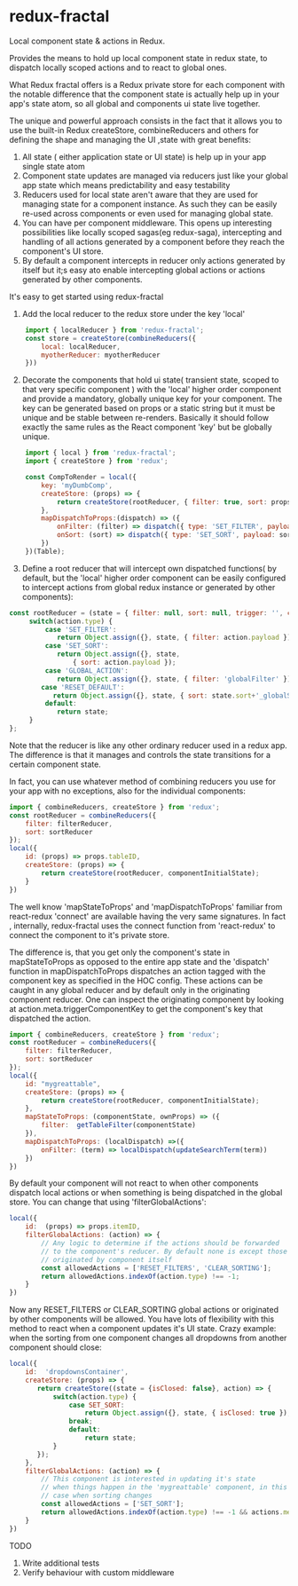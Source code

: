 # redux-fractal
Local component state &amp; actions in Redux.

Provides the means to hold up local component state in redux state,  to dispatch locally scoped actions and to react to global ones.

What Redux fractal offers is a Redux private store for each component with the notable difference that the component state is actually help up in your
app's state atom, so all global and components ui state live together.

The unique and powerful approach consists in the fact that it allows you to
use the built-in Redux createStore, combineReducers and others for defining the shape and managing the UI ,state with great benefits:
1. All state ( either application state or UI state) is help up in your app single state atom
2. Component state updates are managed via reducers just like your global app state which means predictability and easy testability
3. Reducers used for local state aren't aware that they are used for managing  state for a component instance. As such they can be easily re-used across components or even used for managing global state.
4. You can have per component middleware. This opens up interesting possibilities like locally scoped sagas(eg redux-saga), intercepting and handling of all actions generated by a component before they reach the component's UI store.
5. By default a component intercepts in reducer only actions generated by itself but it;s easy ato enable intercepting global actions or actions generated by other components.

It's easy to get started using redux-fractal

1. Add the local reducer to the redux store under the key 'local'
```js
    import { localReducer } from 'redux-fractal';
    const store = createStore(combineReducers({
        local: localReducer,
        myotherReducer: myotherReducer
    }))
```
2. Decorate the components that hold ui state( transient state, scoped to that very specific component ) with the 'local' higher order component and provide a mandatory, globally unique key for your component.
The key can be generated based on props or a static string but it must be unique and be stable between re-renders. Basically it should follow exactly
the same rules as the React component 'key' but be globally unique.
```js
    import { local } from 'redux-fractal';
    import { createStore } from 'redux';

    const CompToRender = local({
        key: 'myDumbComp',
        createStore: (props) => {
            return createStore(rootReducer, { filter: true, sort: props.sortOrder })
        },
        mapDispatchToProps:(dispatch) => ({
            onFilter: (filter) => dispatch({ type: 'SET_FILTER', payload: filter  }),
            onSort: (sort) => dispatch({ type: 'SET_SORT', payload: sort }),
        })
    })(Table);
```
3. Define a root reducer that will intercept own dispatched functions( by default, but the 'local' higher order component can be easily configured to  intercept actions from global redux instance or generated by other components):
```js
const rootReducer = (state = { filter: null, sort: null, trigger: '', current: '' }, action) => {
     switch(action.type) {
         case 'SET_FILTER':
            return Object.assign({}, state, { filter: action.payload });
         case 'SET_SORT':
            return Object.assign({}, state,
                { sort: action.payload });
         case 'GLOBAL_ACTION':
            return Object.assign({}, state, { filter: 'globalFilter' });
        case 'RESET_DEFAULT':
           return Object.assign({}, state, { sort: state.sort+'_globalSort' });
         default:
            return state;
     }
};
```
Note that the reducer is like any other ordinary reducer used in a redux app. The difference is  that it manages and controls the state transitions for a certain component state.

In fact, you can use whatever method of combining reducers you use for your app with no exceptions, also for the individual components:
```js
import { combineReducers, createStore } from 'redux';
const rootReducer = combineReducers({
    filter: filterReducer,
    sort: sortReducer
});
local({
    id: (props) => props.tableID,
    createStore: (props) => {
        return createStore(rootReducer, componentInitialState);
    }
})
```

The well know 'mapStateToProps' and 'mapDispatchToProps' familiar from react-redux 'connect' are available having the very same signatures.
In fact , internally, redux-fractal uses the connect function from 'react-redux' to connect the component to it's private store.

The difference is, that you get only the component's state in mapStateToProps as opposed to the entire app state and the 'dispatch'
function in mapDispatchToProps dispatches an action tagged with the component key as specified in the HOC config.
These actions can be caught in any global reducer and by default only in the originating component reducer.
One can inspect the originating component by looking at action.meta.triggerComponentKey to get the component's key that dispatched the action.

```js
import { combineReducers, createStore } from 'redux';
const rootReducer = combineReducers({
    filter: filterReducer,
    sort: sortReducer
});
local({
    id: "mygreattable",
    createStore: (props) => {
        return createStore(rootReducer, componentInitialState);
    },
    mapStateToProps: (componentState, ownProps) => ({
        filter:  getTableFilter(componentState)
    }),
    mapDispatchToProps: (localDispatch) =>({
        onFilter: (term) => localDispatch(updateSearchTerm(term))
    })
})
```

By default your component will not react to when other components dispatch
local actions or when something is being dispatched in the global store.
You can change that using 'filterGlobalActions':

```js
local({
    id:  (props) => props.itemID,
    filterGlobalActions: (action) => {
        // Any logic to determine if the actions should be forwarded
        // to the component's reducer. By default none is except those
        // originated by component itself
        const allowedActions = ['RESET_FILTERS', 'CLEAR_SORTING'];
        return allowedActions.indexOf(action.type) !== -1;
    }
})
```
Now any RESET_FILTERS or CLEAR_SORTING global actions or originated by other components will be allowed.
You have lots of flexibility with this method to react when a component updates it's UI state.
Crazy example: when the sorting from one component changes all dropdowns from another component should close:
 ```js
 local({
     id:  'dropdownsContainer',
     createStore: (props) => {
        return createStore((state = {isClosed: false}, action) => {
            switch(action.type) {
                case SET_SORT:
                    return Object.assign({}, state, { isClosed: true });
                break;
                default:
                    return state;
            }
        });
     },
     filterGlobalActions: (action) => {
         // This component is interested in updating it's state
         // when things happen in the 'mygreattable' component, in this
         // case when sorting changes
         const allowedActions = ['SET_SORT'];
         return allowedActions.indexOf(action.type) !== -1 && actions.meta.triggerComponentKey === 'mygreattable';
     }
 })
 ```

TODO
1. Write additional tests
2. Verify behaviour with custom middleware
